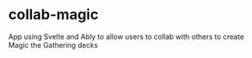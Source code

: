 # collab-magic
App using Svelte and Ably to allow users to collab with others to create Magic the Gathering decks
